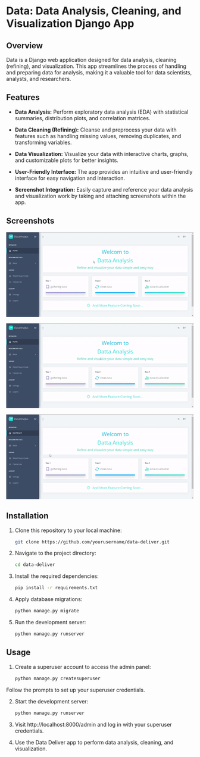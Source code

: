 # Data: Data Analysis, Cleaning, and Visualization Django App

## Overview

Data is a Django web application designed for data analysis, cleaning (refining), and visualization. This app streamlines the process of handling and preparing data for analysis, making it a valuable tool for data scientists, analysts, and researchers.

## Features

- **Data Analysis:** Perform exploratory data analysis (EDA) with statistical summaries, distribution plots, and correlation matrices.
  
- **Data Cleaning (Refining):** Cleanse and preprocess your data with features such as handling missing values, removing duplicates, and transforming variables.

- **Data Visualization:** Visualize your data with interactive charts, graphs, and customizable plots for better insights.

- **User-Friendly Interface:** The app provides an intuitive and user-friendly interface for easy navigation and interaction.

- **Screenshot Integration:** Easily capture and reference your data analysis and visualization work by taking and attaching screenshots within the app.

## Screenshots

![Collect Data](staticfiles/assets/images/gather.gif)

![Clean Data](staticfiles/assets/images/clean.gif)

![Visualize Data](staticfiles/assets/images/visualize.gif)


## Installation

1. Clone this repository to your local machine:

   ```bash
   git clone https://github.com/yourusername/data-deliver.git

2. Navigate to the project directory:

   ```bash
   cd data-deliver

3. Install the required dependencies:

   ```bash
   pip install -r requirements.txt

4. Apply database migrations:

   ```bash
   python manage.py migrate

5. Run the development server:

   ```bash
   python manage.py runserver


## Usage

1. Create a superuser account to access the admin panel:

   ```bash
   python manage.py createsuperuser

Follow the prompts to set up your superuser credentials.

2. Start the development server:

   ```bash
   python manage.py runserver

3. Visit http://localhost:8000/admin and log in with your superuser credentials.

4. Use the Data Deliver app to perform data analysis, cleaning, and visualization.

